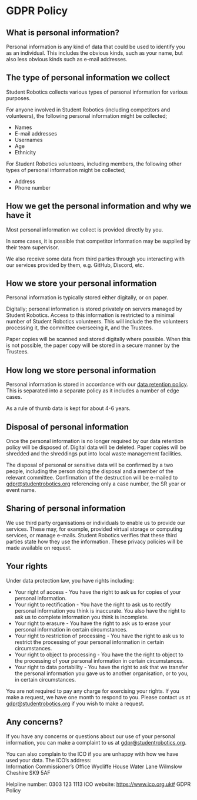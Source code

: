 # GDPR Policy

## What is personal information?

Personal information is any kind of data that could be used to identify you as an individual.
This includes the obvious kinds, such as your name, but also less obvious kinds such as e-mail addresses.

## The type of personal information we collect

Student Robotics collects various types of personal information for various purposes.

For anyone involved in Student Robotics (including competitors and volunteers), the following personal information might be collected;

- Names
- E-mail addresses
- Usernames
- Age
- Ethnicity

For Student Robotics volunteers, including members, the following other types of personal information might be collected;

- Address
- Phone number

## How we get the personal information and why we have it

Most personal information we collect is provided directly by you.

In some cases, it is possible that competitor information may be supplied by their team supervisor.

We also receive some data from third parties through you interacting with our services provided by them, e.g. GitHub, Discord, etc.

## How we store your personal information

Personal information is typically stored either digitally, or on paper.

Digitally; personal information is stored privately on servers managed by Student Robotics.
Access to this information is restricted to a minimal number of Student Robotics volunteers.
This will include the the volunteers processing it, the committee overseeing it, and the Trustees.

Paper copies will be scanned and stored digitally where possible.
When this is not possible, the paper copy will be stored in a secure manner by the Trustees.

## How long we store personal information

Personal information is stored in accordance with our [data retention policy](data_retention.md).
This is separated into a separate policy as it includes a number of edge cases.

As a rule of thumb data is kept for about 4-6 years.

## Disposal of personal information

Once the personal information is no longer required by our data retention policy will be disposed of.
Digital data will be deleted.
Paper copies will be shredded and the shreddings put into local waste management facilities.

The disposal of personal or sensitive data will be confirmed by a two people, including the person doing the disposal and a member of the relevant committee.
Confirmation of the destruction will be e-mailed to [gdpr@studentrobotics.org](mailto:gdpr@studentrobotics.org) referencing only a case number, the SR year or event name.

## Sharing of personal information

We use third party organisations or individuals to enable us to provide our services.
These may, for example, provided virtual storage or computing services, or manage e-mails.
Student Robotics verifies that these third parties state how they use the information.
These privacy policies will be made available on request.

## Your rights

Under data protection law, you have rights including:

- Your right of access - You have the right to ask us for copies of your personal information. 
- Your right to rectification - You have the right to ask us to rectify personal information you think is inaccurate. You also have the right to ask us to complete information you think is incomplete. 
- Your right to erasure - You have the right to ask us to erase your personal information in certain circumstances. 
- Your right to restriction of processing - You have the right to ask us to restrict the processing of your personal information in certain circumstances. 
- Your right to object to processing - You have the the right to object to the processing of your personal information in certain circumstances.
- Your right to data portability - You have the right to ask that we transfer the personal information you gave us to another organisation, or to you, in certain circumstances.

You are not required to pay any charge for exercising your rights. If you make a request, we have one month to respond to you.
Please contact us at [gdpr@studentrobotics.org](mailto:gdpr@studentrobotics.org) if you wish to make a request.

## Any concerns?
If you have any concerns or questions about our use of your personal information, you can make a complaint to us at [gdpr@studentrobotics.org](mailto:gdpr@studentrobotics.org).

You can also complain to the ICO if you are unhappy with how we have used your data.
The ICO’s address:            
Information Commissioner’s Office
Wycliffe House
Water Lane
Wilmslow
Cheshire
SK9 5AF

Helpline number: 0303 123 1113
ICO website: https://www.ico.org.uk# GDPR Policy

